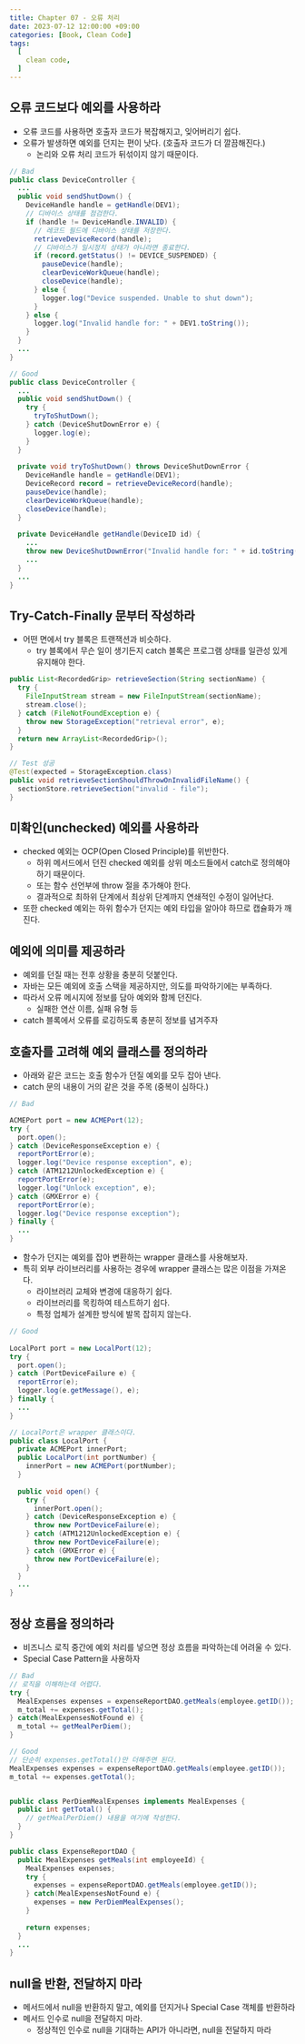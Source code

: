 ```yaml
---
title: Chapter 07 - 오류 처리
date: 2023-07-12 12:00:00 +09:00
categories: [Book, Clean Code]
tags:
  [
    clean code,
  ]
---
```


## 오류 코드보다 예외를 사용하라
- 오류 코드를 사용하면 호출자 코드가 복잡해지고, 잊어버리기 쉽다.
- 오류가 발생하면 예외를 던지는 편이 낫다. (호출자 코드가 더 깔끔해진다.)
  - 논리와 오류 처리 코드가 뒤섞이지 않기 때문이다.

```java
// Bad
public class DeviceController {
  ...
  public void sendShutDown() {
    DeviceHandle handle = getHandle(DEV1);
    // 디바이스 상태를 점검한다.
    if (handle != DeviceHandle.INVALID) {
      // 레코드 필드에 디바이스 상태를 저장한다.
      retrieveDeviceRecord(handle);
      // 디바이스가 일시정치 상태가 아니라면 종료한다.
      if (record.getStatus() != DEVICE_SUSPENDED) {
        pauseDevice(handle);
        clearDeviceWorkQueue(handle);
        closeDevice(handle);
      } else {
        logger.log("Device suspended. Unable to shut down");
      }
    } else {
      logger.log("Invalid handle for: " + DEV1.toString());
    }
  }
  ...
}
```

```java
// Good
public class DeviceController {
  ...
  public void sendShutDown() {
    try {
      tryToShutDown();
    } catch (DeviceShutDownError e) {
      logger.log(e);
    }
  }
    
  private void tryToShutDown() throws DeviceShutDownError {
    DeviceHandle handle = getHandle(DEV1);
    DeviceRecord record = retrieveDeviceRecord(handle);
    pauseDevice(handle); 
    clearDeviceWorkQueue(handle); 
    closeDevice(handle);
  }
  
  private DeviceHandle getHandle(DeviceID id) {
    ...
    throw new DeviceShutDownError("Invalid handle for: " + id.toString());
    ...
  }
  ...
}
```

## Try-Catch-Finally 문부터 작성하라
- 어떤 면에서 try 블록은 트랜잭션과 비슷하다.
  - try 블록에서 무슨 일이 생기든지 catch 블록은 프로그램 상태를 일관성 있게 유지해야 한다.

```java
public List<RecordedGrip> retrieveSection(String sectionName) {
  try {
    FileInputStream stream = new FileInputStream(sectionName);
    stream.close();
  } catch (FileNotFoundException e) {
    throw new StorageException("retrieval error", e);
  }
  return new ArrayList<RecordedGrip>();
}

// Test 성공
@Test(expected = StorageException.class)
public void retrieveSectionShouldThrowOnInvalidFileName() {
  sectionStore.retrieveSection("invalid - file");
}
```

## 미확인(unchecked) 예외를 사용하라
- checked 예외는 OCP(Open Closed Principle)를 위반한다.
  - 하위 메서드에서 던진 checked 예외를 상위 메소드들에서 catch로 정의해야하기 때문이다.
  - 또는 함수 선언부에 throw 절을 추가해야 한다.
  - 결과적으로 최하위 단계에서 최상위 단계까지 연쇄적인 수정이 일어난다.
- 또한 checked 예외는 하위 함수가 던지는 예외 타입을 알아야 하므로 캡슐화가 깨진다.

## 예외에 의미를 제공하라
- 예외를 던질 때는 전후 상황을 충분히 덧붙인다.
- 자바는 모든 예외에 호출 스택을 제공하지만, 의도를 파악하기에는 부족하다.
- 따라서 오류 메시지에 정보를 담아 예외와 함께 던진다.
  - 실패한 연산 이름, 실패 유형 등
- catch 블록에서 오류를 로깅하도록 충분히 정보를 념겨주자

## 호출자를 고려해 예외 클래스를 정의하라
- 아래와 같은 코드는 호출 함수가 던질 예외를 모두 잡아 낸다.
- catch 문의 내용이 거의 같은 것을 주목 (중복이 심하다.)

```java
// Bad

ACMEPort port = new ACMEPort(12);
try {
  port.open();
} catch (DeviceResponseException e) {
  reportPortError(e);
  logger.log("Device response exception", e);
} catch (ATM1212UnlockedException e) {
  reportPortError(e);
  logger.log("Unlock exception", e);
} catch (GMXError e) {
  reportPortError(e);
  logger.log("Device response exception");
} finally {
  ...
}
```

- 함수가 던지는 예외를 잡아 변환하는 wrapper 클래스를 사용해보자.
- 특히 외부 라이브러리를 사용하는 경우에 wrapper 클래스는 많은 이점을 가져온다.
  - 라이브러리 교체와 변경에 대응하기 쉽다.
  - 라이브러리를 목킹하여 테스트하기 쉽다.
  - 특정 업체가 설계한 방식에 발목 잡히지 않는다.

```java
// Good
  
LocalPort port = new LocalPort(12);
try {
  port.open();
} catch (PortDeviceFailure e) {
  reportError(e);
  logger.log(e.getMessage(), e);
} finally {
  ...
}

// LocalPort은 wrapper 클래스이다.
public class LocalPort {
  private ACMEPort innerPort;
  public LocalPort(int portNumber) {
    innerPort = new ACMEPort(portNumber);
  }
  
  public void open() {
    try {
      innerPort.open();
    } catch (DeviceResponseException e) {
      throw new PortDeviceFailure(e);
    } catch (ATM1212UnlockedException e) {
      throw new PortDeviceFailure(e);
    } catch (GMXError e) {
      throw new PortDeviceFailure(e);
    }
  }
  ...
}
```

## 정상 흐름을 정의하라
- 비즈니스 로직 중간에 예외 처리를 넣으면 정상 흐름을 파악하는데 어려울 수 있다.
- Special Case Pattern을 사용하자

```java
// Bad
// 로직을 이해하는데 어렵다.
try {
  MealExpenses expenses = expenseReportDAO.getMeals(employee.getID());
  m_total += expenses.getTotal();
} catch(MealExpensesNotFound e) {
  m_total += getMealPerDiem();
}
```

```java
// Good
// 단순히 expenses.getTotal()만 더해주면 된다.
MealExpenses expenses = expenseReportDAO.getMeals(employee.getID());
m_total += expenses.getTotal();


public class PerDiemMealExpenses implements MealExpenses {
  public int getTotal() {
    // getMealPerDiem() 내용을 여기에 작성한다.
  }
}

public class ExpenseReportDAO {
  public MealExpenses getMeals(int employeeId) {
    MealExpenses expenses;
    try {
      expenses = expenseReportDAO.getMeals(employee.getID());
    } catch(MealExpensesNotFound e) {
      expenses = new PerDiemMealExpenses();
    }
    
    return expenses;
  }
  ...
}
```

## null을 반환, 전달하지 마라
- 메서드에서 null을 반환하지 말고, 예외를 던지거나 Special Case 객체를 반환하라
- 메서드 인수로 null을 전달하지 마라.
  - 정상적인 인수로 null을 기대하는 API가 아니라면, null을 전달하지 마라
